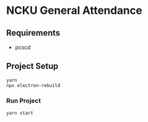 # NCKU General Attendance

## Requirements
 - pcscd

## Project Setup
```
yarn
npx electron-rebuild
```

### Run Project
```
yarn start
```
